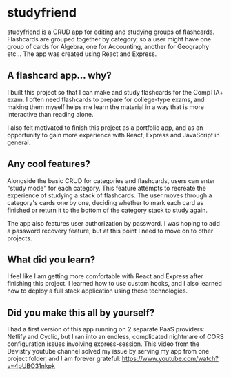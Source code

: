 # studyfriend
studyfriend is a CRUD app for editing and studying groups of flashcards. 
Flashcards are grouped together by category, so a user might have one group
of cards for Algebra, one for Accounting, another for Geography etc...
The app was created using React and Express.

## A flashcard app... why?
I built this project so that I can make and study flashcards for the CompTIA+ 
exam. I often need flashcards to prepare for college-type exams, and making 
them myself helps me learn the material in a way that is more interactive than 
reading alone.

I also felt motivated to finish this project as a portfolio app, and as an 
opportunity to gain more experience with React, Express and JavaScript in 
general.  

## Any cool features?
Alongside the basic CRUD for categories and flashcards, users can enter "study 
mode" for each category. This feature attempts to recreate the experience of 
studying a stack of flashcards. The user moves through a category's cards one 
by one, deciding whether to mark each card as finished or return it to the 
bottom of the category stack to study again.

The app also features user authorization by password. I was hoping to add a 
password recovery feature, but at this point I need to move on to other 
projects.  

## What did you learn?
I feel like I am getting more comfortable with React and Express after 
finishing this project. I learned how to use custom hooks, and I also learned
how to deploy a full stack application using these technologies.

## Did you make this all by yourself?
I had a first version of this app running on 2 separate PaaS providers: Netlify 
and Cyclic, but I ran into an endless, complicated nightmare of CORS 
configuration issues involving express-session. This video from the Devistry 
youtube channel solved my issue by serving my app from one project folder, and 
I am forever grateful: https://www.youtube.com/watch?v=4pUBO31nkpk